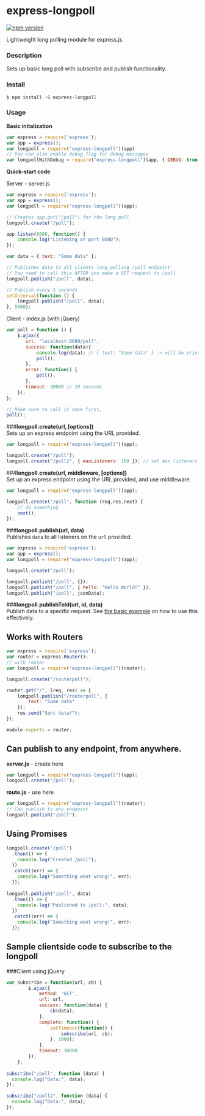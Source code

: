 # express-longpoll
[![npm version](https://badge.fury.io/js/express-longpoll.svg)](https://badge.fury.io/js/express-longpoll)

Lightweight long polling module for express.js

### Description

Sets up basic long poll with subscribe and publish functionality.

### Install

```$ npm install -S express-longpoll ```

### Usage

**Basic initalization**
```javascript
var express = require('express');
var app = express();
var longpoll = require("express-longpoll")(app)
// You can also enable debug flag for debug messages
var longpollWithDebug = require("express-longpoll")(app, { DEBUG: true });
```

**Quick-start code**  

Server - server.js
```javascript
var express = require('express');
var app = express();
var longpoll = require("express-longpoll")(app);

// Creates app.get("/poll") for the long poll
longpoll.create("/poll");

app.listen(8080, function() {
    console.log("Listening on port 8080");
});

var data = { text: "Some data" };

// Publishes data to all clients long polling /poll endpoint
// You need to call this AFTER you make a GET request to /poll
longpoll.publish("/poll", data);

// Publish every 5 seconds
setInterval(function () { 
    longpoll.publish("/poll", data);
}, 5000);
```

Client - index.js (with jQuery)
```javascript
var poll = function () {
    $.ajax({
       url: "localhost:8080/poll",
       success: function(data){
           console.log(data); // { text: "Some data" } -> will be printed in your browser console every 5 seconds
           poll();
       },
       error: function() {
           poll();
       },
       timeout: 30000 // 30 seconds
    });
};

// Make sure to call it once first,
poll();
```

###**longpoll.create(url, [options])**  
  Sets up an express endpoint using the URL provided.

```javascript
var longpoll = require("express-longpoll")(app);

longpoll.create("/poll");
longpoll.create("/poll2", { maxListeners: 100 }); // set max listeners
```

###**longpoll.create(url, middleware, [options])**  
  Set up an express endpoint using the URL provided, and use middleware.
```javascript
var longpoll = require("express-longpoll")(app);

longpoll.create("/poll", function (req,res,next) {
    // do something
    next();
});
```

###**longpoll.publish(url, data)**  
  Publishes ```data``` to all listeners on the ```url``` provided.

```javascript
var express = require('express');
var app = express();
var longpoll = require("express-longpoll")(app);

longpoll.create("/poll");

longpoll.publish("/poll", {});
longpoll.publish("/poll", { hello: "Hello World!" });
longpoll.publish("/poll", jsonData);
```

###**longpoll.publishToId(url, id, data)**  
Publish data to a specific request. See [the basic example](./examples/basic) on how to use this effectively.

## Works with Routers
```javascript
var express = require('express');
var router = express.Router();
// with router
var longpoll = require("express-longpoll")(router);

longpoll.create("/routerpoll");

router.get("/", (req, res) => {
    longpoll.publish("/routerpoll", {
        text: "Some data"
    });
    res.send("Sent data!");
});

module.exports = router;
```

## Can publish to any endpoint, from anywhere.

**server.js** - create here
```javascript
var longpoll = require("express-longpoll")(app);
longpoll.create("/poll");
```
**route.js** - use here
```javascript
var longpoll = require("express-longpoll")(router);
// Can publish to any endpoint
longpoll.publish("/poll");
```

## Using Promises

```javascript
longpoll.create("/poll")
  .then(() => {
    console.log("Created /poll");
  })
  .catch((err) => {
    console.log("Something went wrong!", err);
  });
  
longpoll.publish("/poll", data)
  .then(() => {
    console.log("Published to /poll:", data);
  })
  .catch((err) => {
    console.log("Something went wrong!", err);
  });
```

## Sample clientside code to subscribe to the longpoll

###Client using jQuery
```javascript
var subscribe = function(url, cb) {
        $.ajax({
            method: 'GET',
            url: url,
            success: function(data) {
                cb(data);
            },
            complete: function() {
                setTimeout(function() {
                    subscribe(url, cb);
                }, 1000);
            },
            timeout: 30000
        });
    };
    
subscribe("/poll", function (data) {
  console.log("Data:", data);
});

subscribe("/poll2", function (data) {
  console.log("Data:", data);
});
```
